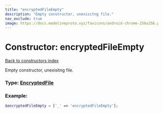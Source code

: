 ```yaml
---
title: "encryptedFileEmpty"
description: "Empty constructor, unexisitng file."
nav_exclude: true
image: https://docs.madelineproto.xyz/favicons/android-chrome-256x256.png
---
```

# Constructor: encryptedFileEmpty  
[Back to constructors index](index.md)



Empty constructor, unexisitng file.




### Type: [EncryptedFile](../types/EncryptedFile.md)


### Example:

```php
$encryptedFileEmpty = ['_' => 'encryptedFileEmpty'];
```  
